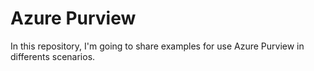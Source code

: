 # Azure Purview 

In this repository, I'm going to share examples for use Azure Purview in differents scenarios.
